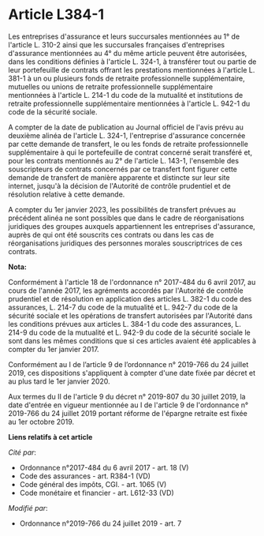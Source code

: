 # Article L384-1

Les entreprises d'assurance et leurs succursales mentionnées au 1° de l'article L. 310-2 ainsi que les succursales françaises
d'entreprises d'assurance mentionnées au 4° du même article peuvent être autorisées, dans les conditions définies à l'article
L. 324-1, à transférer tout ou partie de leur portefeuille de contrats offrant les prestations mentionnées à l'article L.
381-1 à un ou plusieurs fonds de retraite professionnelle supplémentaire, mutuelles ou unions de retraite professionnelle
supplémentaire mentionnées à l'article L. 214-1 du code de la mutualité et institutions de retraite professionnelle
supplémentaire mentionnées à l'article L. 942-1 du code de la sécurité sociale.

A compter de la date de publication au Journal officiel de l'avis prévu au deuxième alinéa de l'article L. 324-1,
l'entreprise d'assurance concernée par cette demande de transfert, le ou les fonds de retraite professionnelle supplémentaire
à qui le portefeuille de contrat concerné serait transféré et, pour les contrats mentionnés au 2° de l'article L. 143-1,
l'ensemble des souscripteurs de contrats concernés par ce transfert font figurer cette demande de transfert de manière
apparente et distincte sur leur site internet, jusqu'à la décision de l'Autorité de contrôle prudentiel et de résolution
relative à cette demande.

A compter du 1er janvier 2023, les possibilités de transfert prévues au précédent alinéa ne sont possibles que dans le cadre
de réorganisations juridiques des groupes auxquels appartiennent les entreprises d'assurance, auprès de qui ont été souscrits
ces contrats ou dans les cas de réorganisations juridiques des personnes morales souscriptrices de ces contrats.

**Nota:**

Conformément à l'article 18 de l'ordonnance n° 2017-484 du 6 avril 2017, au cours de l'année 2017, les agréments accordés par
l'Autorité de contrôle prudentiel et de résolution en application des articles L. 382-1 du code des assurances, L. 214-7 du
code de la mutualité et L. 942-7 du code de la sécurité sociale et les opérations de transfert autorisées par l'Autorité dans
les conditions prévues aux articles L. 384-1 du code des assurances, L. 214-9 du code de la mutualité et L. 942-9 du code de
la sécurité sociale le sont dans les mêmes conditions que si ces articles avaient été applicables à compter du 1er janvier
2017.

Conformément au I de l’article 9 de l’ordonnance n° 2019-766 du 24 juillet 2019, ces dispositions s'appliquent à compter
d'une date fixée par décret et au plus tard le 1er janvier 2020.

Aux termes du II de l'article 9 du décret n° 2019-807 du 30 juillet 2019, la date d'entrée en vigueur mentionnée au I de
l'article 9 de l'ordonnance n° 2019-766 du 24 juillet 2019 portant réforme de l'épargne retraite est fixée au 1er octobre
2019.

**Liens relatifs à cet article**

_Cité par_:

  - Ordonnance n°2017-484 du 6 avril 2017 - art. 18 (V)
  - Code des assurances - art. R384-1 (VD)
  - Code général des impôts, CGI. - art. 1065 (V)
  - Code monétaire et financier - art. L612-33 (VD)

_Modifié par_:

  - Ordonnance n°2019-766 du 24 juillet 2019 - art. 7
